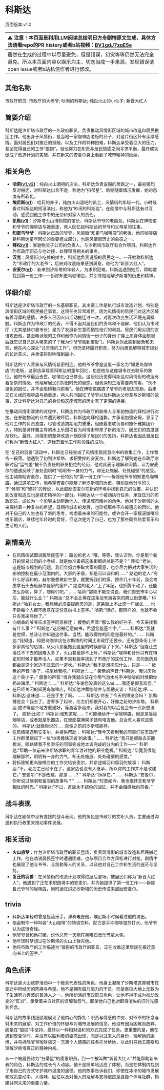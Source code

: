# 科斯达
页面版本:v1.0
 

| :warning: 注意！本页面是利用LLM阅读总结明日方舟剧情原文生成，具体方法请看repo的PR history或者b站视频：[BV1gdJ7zqESe](https://www.bilibili.com/video/BV1gdJ7zqESe/)         |
|:----------------------------|
| 虽然在生成的过程中以尽量避免，但是错误，幻觉等等仍然无法完全避免。所以本页面内容以娱乐为主，切勿当成一手来源。发现错误请open issue或者b站私信作者进行修改。|



## 其他名称
市政厅职员; 市政厅的大老爷; 吵闹的科斯达; 纯白火山的小伙子; 新晋大红人
## 简要介绍
科斯达是汐斯塔市政厅的一名政府职员，负责推动风情街区域的城市改造和居民搬迁工作。他出身于风情街，是当地一家咖啡店老板的孙子，对这片街区怀有深厚感情。面对居民们对搬迁的抵触，以及工作的种种困难，科斯达承受着巨大的压力，甚至觉得自己的工作“狼狈”。但他努力在职责与居民情感之间寻求平衡，最终成功促成了改造计划的实施，并在新来的安麦尔身上看到了城市精神的延续。
## 相关角色
-   **哈莉([v1](extended_char_ha_li.md),[v2](../char_v3/extended_char_ha_li.md))**：纯白火山酒吧的店主，科斯达负责说服的居民之一，最初强烈反对搬迁，对科斯达出言不逊，称他为“扫帚星”。后期随着情况发展，她的态度有所软化。
-   **埃尼斯([v1](extended_char_ai_ni_si.md))**：哈莉的养子，纯白火山酒吧的员工，风情街的年轻一代。小时候看过科斯达的摇滚演出，称他为“吵闹的科斯达”。在剧情中与科斯达有过互动，感受到他工作中的无奈和对家人的责任。
-   **凯勒([v1](extended_char_kai_lei.md))**：汐斯塔火山博物馆的馆长，科斯达爷爷的老朋友。科斯达在博物馆和爷爷的咖啡店与她重逢，两人回忆起科斯达的爷爷和父母辈的往事。
-   **知更鸟爷爷**：科斯达已故的爷爷，风情街“知更鸟咖啡店”的老板。他的咖啡店是科斯达童年回忆的重要组成部分，也是风情街历史的象征之一。
-   **拜松([v1](char_325_bison.md))**：峯驰物流子公司的负责人，与汐斯塔市政厅有合作项目。科斯达作为市政厅职员与他对接，处理项目相关的事务。
-   **汉克**：风情街小吃摊的摊主，科斯达负责说服的居民之一。一开始称科斯达为“市政厅的大老爷”，后来对改造结果感到满意，称他为“新晋大红人”。
-   **安麦尔([v1](extended_char_an_mai_er.md))**：新来到汐斯塔的年轻人，为求职犯难。科斯达遇到她后，帮助她找到第一份工作——拆除知更鸟咖啡店，并引导她理解汐斯塔的历史和精神。
## 详细介绍
科斯达是汐斯塔市政厅的一名基层职员，其主要工作是执行城市改造计划，特别是风情街区域的居民搬迁事宜。这项任务异常艰巨，因为风情街的居民们对这片区域有着深厚的感情，许多人已因火山活动搬迁过一次，对再次改变生活环境充满抵触。科斯达作为市政厅的代表，不得不面对居民们的责骂和不理解，他们认为市政厅（尤其是赫尔曼市长）是为了发展新生意而牺牲他们的利益。居民们用尖锐的言语攻击他，甚至嘲讽他的工作和他作为风情街一份子的身份 (“穿上那身体面制服后就忘记自己是从哪来的了？我为你爷爷感到羞耻”)。科斯达对此感到疲惫和无奈，他在内心深处“讨厌我的工作”，但仍坚持履行职责，努力向居民解释城市规划的长远意义，并承诺将影响降到最小。

科斯达的个人背景与风情街紧密相连。他的爷爷曾是这里一家名为“知更鸟咖啡店”的老板，这家店承载着科斯达的童年回忆，也是他与这座城市过去联系的象征。他的爷爷最近去世，咖啡店也已停业。这段经历使得科斯达对风情街的改造有着复杂的情感，他理解居民们对旧时光的留恋，但也深知生活需要向前看，“永不褪色的回忆，并不会阻碍我向前看”。他在博物馆偶遇了爷爷的老朋友凯勒，后来又在关闭的咖啡店与她重逢，两人共同回忆了爷爷以及科斯达父母辈与汐斯塔的故事，这让科斯达对自己的身份和这座城市的历史有了更深的连接。

在推动风情街改建的过程中，科斯达作为市政厅的联络人与峯驰物流的拜松进行对接。在峯驰物流的仓库遭到破坏后，科斯达向拜松道歉，并承诺加强安保，显示了他对工作的负责态度。尽管改造初期阻力重重，但随着峯联贸易和施怀雅集团介入，特别是诗怀雅主导的水上乐园项目为风情街带来了新的活力，居民们的态度逐渐软化。最终，风情街的整体改造计划获得了居民们的支持，科斯达也因此被居民们称为“新晋大红人”，这标志着他工作阶段性的成功。

在“复还的羽兽”活动中，科斯达已经完成了风情街居民意向书的收集工作，工作暂告一段落。他遇到了初到汐斯塔、求职受挫的安麦尔。科斯达了解到她在市政厅求职时因“运气差”被不负责任的职员拒绝的经历，他对此表示理解和同情，认为安麦尔的遭遇反映了身处困境时“明明有一身的力气，却无处施展、处处碰壁”的感受。他主动帮助安麦尔，提供了一份特别的“第一份工作”——拆除他爷爷的知更鸟咖啡店。通过这项工作，他希望安麦尔能够了解汐斯塔的历史，特别是他分享的关于“候羽”和“留羽”的传说，以此鼓励安麦尔在新的环境中找到自己的位置，并认识到改变和适应也是城市精神的一部分。科斯达从一个被动执行任务、承受压力的市政职员，成长为一个能够主动帮助他人、传递城市精神的角色。他对于汐斯塔的未来保持着一种复杂的希望，既期待城市的发展，也珍视那些不应被遗忘的回忆。他对于自己的人生也有了新的思考，考虑着未来的可能性，或许会开一家摇滚咖啡店或乐器店，继续他年轻时的爱好，但这次是为了自己，也为了那些同样热爱音乐和生活的人们。
## 剧情高光
*   在风情街试图说服居民签字：
    路边的老人:“哦，等等，我认识你。你是那个新开的贸易公司的小老板，就是你准备把这条街都拆掉是不是？”
    拜松:“老伯，这是城市规划的问题，我们会努力争取大家的同意，也会尽力把对大家生活的影响控制在最小范围内的。大家的矛盾，都是可以调和的......”
    路边的老人:“有什么好调和的，赫尔曼想做新生意，就要拆我们的家。换作几十年前，我会考虑拿石头去砸赫尔曼家的窗户。”
    路边的老人:“上了年纪，也折腾不动了，还能怎么办呢，算了，随你们吧。”
    ......
    哈莉:“那能不能先说说，我们搬去市中心以后，能就什么业？”
    科斯达:“总不会比等在这条没有游客来的商业街更糟。”
    科斯达:“哈莉女士，我想我必须要提醒您的是，这条街上不止您一户居民......也不是每个人都不愿意在这份意向书上签字。”
    哈莉:“很好，那同样的，也就不会只有我来骂你了。”
*   向病重的爷爷征求签字同意拆迁：
    疲惫的声音:“那么我的好孙子，今天来找我有什么事？”
    科斯达:“这份搬迁意向书，希望您能签个字。”
    ......
    科斯达:“我就是觉得，总该让你知道这件事。当然，能取得你的同意是最好的。”
    ......
    科斯达:“我知道，知更鸟咖啡店在汐斯塔的时间比市政厅还要长。还有那条街上许多家其他的店铺，从火山那里搬到这里的时候都留了下来。”
    科斯达:“但能让生活过不下去的困难太多了，火山甚至排不上号。”
    科斯达:“咖啡和音乐只有在特定的时候才能养活人。如果不是我侥幸找到了市政厅的这份工作，您的医药费都会是这个家迈不过去的一道坎。”
    科斯达:“我不是想抱怨什么，只是——”
    疲惫的声音:“得了，把笔给我吧。”
    科斯达:“......”
    疲惫的声音:“科斯达，我讨厌你这个臭小子。”
    疲惫的声音:“或许我就应该在你用气泡水兑手冲咖啡的时候把你扔进海里。”
    科斯达:“......”
    科斯达:“多谢您没真的这么做......我还是很喜欢您。”
*   在已经关闭的知更鸟咖啡店，科斯达冲煮咖啡并与凯勒交谈：
    科斯达:呼......
    科斯达:这味道......还是手生了啊。
    ......
    科斯达:你去了今天的博览会吗？
    凯勒:博览会？我去了。游客多了起来，店主们都很开心，好像之前的汐斯塔。
    科斯达:或许等这个地方重建好，等游客多起来，我对我的以后也会有一点新想法了。
    凯勒:比如？
    科斯达:谁知道呢......？可能继续开一家咖啡店，但是是摇滚咖啡店，或者就是乐器店，在里面摆满架子鼓和电吉他。总会有人喜欢这些的。
    科斯达:就像你说的......就像之前的汐斯塔那样。
*   在风情街遇到安麦尔，并提供帮助：
    科斯达:“我今天看到我的同事们在市政厅工作群里聊起了一位‘垃圾桶除灭者’的故事。”
    ......
    科斯达:“我只是顺路去买酸橙派，顺路替我不负责任的同事完成他本该完成的分内的工作——”
    科斯达:“帮助一位前来汐斯塔求职的青年渡过她的职业危机。”
    科斯达:“毕竟我很能理解那种，明明有一身的力气，却无处施展、处处碰壁的感觉。”
*   将拆除知更鸟咖啡店的工作交给安麦尔，并讲述候羽和留羽的故事：
    科斯达:“不。老店主已经不在了，这家店也没有人继承，所以你的工作并不是改建它。”
    安麦尔:“不是改建，那是......？”
    科斯达:“拆掉它。”
    ......
    科斯达:“安麦尔，你听说过候羽和留羽的故事吗？”
    ......
    科斯达:“时至如今，我也很怀念和爷爷相处的时光。”
    科斯达:“不过，这些永不褪色的回忆，并不会阻碍我向前看。”
## 战斗表现
科斯达在剧情中没有直接的战斗表现。他的角色是市政厅的文职人员，主要通过沟通和执行政策来推动事件发展。
## 相关活动
-   **火山旅梦**：作为汐斯塔市政厅的职员登场，负责风情街的城市改造和居民搬迁工作。他在劝说居民签字时遭遇困难，也与项目合作方拜松进行对接。剧情中也展现了他与爷爷、与凯勒等人的关系，以及他对自己工作和生活的迷茫与坚持。
-   **复还的羽兽**：在风情街的改造计划取得进展后登场，被居民们称为“新晋大红人”。他遇到了正在求职困境中的安麦尔，并为她提供了第一份工作——拆除自己爷爷的咖啡店，同时通过讲述汐斯塔的历史传说来鼓励安麦尔。
## trivia
*   科斯达年轻时曾是摇滚乐手，弹奏电吉他，埃尼斯小时候看过他的演出。
*   他会制作一种叫做“火山咖啡”的特调饮料，配方是手冲咖啡加苏打水。他爷爷认为这很奇怪。
*   他爷爷曾和他打赌，说他总有一天能在黑曜石音乐节拿大奖。
*   他年轻时梦想过在汐斯塔的火山上弹吉他。
*   他将市政厅的工作描述为“狼狈的市政厅的职员，正在收集这里居民在搬迁意向书上的签字。”
## 角色点评
科斯达是火山旅梦活动中一个极具代表性的角色，他身上凝聚了汐斯塔这座城市在变迁中所经历的阵痛与希望。他不是拥有超凡能力的干员，而是泰拉大地上无数为了生活努力奔波的普通人之一。他所扮演的市政职员角色，让他不得不成为推动改变的“反派”，承受着来自社区的误解和怨气，即使他自己也对即将消失的旧时光感到怀念。

科斯达的故事线细腻地展现了他内心的挣扎：职责与情感的冲突、对爷爷的怀念与对未来的展望、对工作价值的怀疑与对城市发展的信念。他没有因为困难而放弃，而是在“狼狈”中坚持，最终以一种相对温和的方式完成了任务。更重要的是，他在遇到安麦尔时，并没有以胜利者的姿态出现，而是以过来人的身份，理解她的困境，并将拆除爷爷咖啡店这一充满个人情感的任务托付给她，以此引导她去感受和理解汐斯塔真正的精神内核。

从一个被居民称为“扫帚星”的疲惫职员，到一个被叫做“新晋大红人”并能帮助新来者的角色，科斯达的成长令人动容。他不是简单地适应了体制，而是在体制内找到了用自己的方式守护城市温度的途径。他的故事告诉我们，即使在冰冷的城市发展和政策变动中，人情味、回忆以及对他人的理解与支持依然是连接个体与社群，构建共同未来的重要力量。